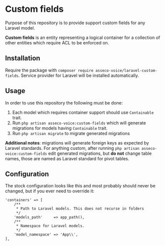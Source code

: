 # Custom fields

Purpose of this repository is to provide support custom fields
for any Laravel model. 

**Custom fields** is an entity representing a logical container
for a collection of other entities which require ACL to be 
enforced on.

## Installation

Require the package with 
``composer require asseco-voice/laravel-custom-fields``.
Service provider for Laravel will be installed automatically.

## Usage

In order to use this repository the following must be done:

1. Each model which requires container
support should use ``Containable`` trait. 
2. Run ``php artisan asseco-voice:custom-fields`` which
will generate migrations for models having `Containable` trait. 
3. Run ``php artisan migrate`` to migrate generated
migrations

**Additional notes**: migrations will generate foreign keys as 
expected by Laravel standards. For anything custom, after running
``php artisan asseco-voice:custom-fields`` edit generated migrations,
but **do not** change table names, those are named as Laravel 
standard for pivot tables. 


## Configuration

The stock configuration looks like this and most probably should never
be changed, but if you ever need to override it:

```
'containers' => [
    /**
     * Path to Laravel models. This does not recurse in folders
     */
    'models_path'     => app_path(),
    /**
     * Namespace for Laravel models.
     */
    'model_namespace' => 'App\\',
],
```
